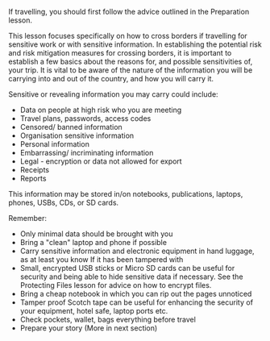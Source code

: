 [Title]: # (Before You Leave)
[Difficulty]: # (Beginner)
[Order]: # (0)

If travelling, you should first follow the advice outlined in the Preparation lesson.

This lesson focuses specifically on how to cross borders if travelling for sensitive work or with sensitive information. In establishing the potential risk and risk mitigation measures for crossing borders, it is important to establish a few basics about the reasons for, and possible sensitivities of, your trip. It is vital to be aware of the nature of the information you will be carrying into and out of the country, and how you will carry it.

Sensitive or revealing information you may carry could include:

*   Data on people at high risk who you are meeting
*   Travel plans, passwords, access codes
*   Censored/ banned information
*   Organisation sensitive information
*   Personal information
*   Embarrassing/ incriminating information
*   Legal - encryption or data not allowed for export
*   Receipts
*   Reports


This information may be stored in/on notebooks, publications, laptops, phones, USBs, CDs, or SD cards.

Remember:

*   Only minimal data should be brought with you
*   Bring a "clean" laptop and phone if possible
*   Carry sensitive information and electronic equipment in hand luggage, as at least you know If it has been tampered with
*   Small, encrypted USB sticks or Micro SD cards can be useful for security and being able to hide sensitive data if necessary. See the Protecting Files lesson for advice on how to encrypt files.
*   Bring a cheap notebook in which you can rip out the pages unnoticed
*   Tamper proof Scotch tape can be useful for enhancing the security of your equipment, hotel safe, laptop ports etc.
*   Check pockets, wallet, bags everything before travel
*   Prepare your story (More in next section)
